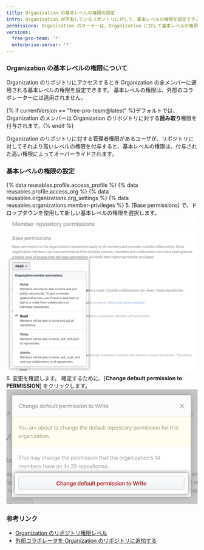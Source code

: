 ```yaml
---
title: Organization の基本レベルの権限の設定
intro: Organization が所有しているリポジトリに対して、基本レベルの権限を設定できます。
permissions: Organization のオーナーは、Organization に対して基本レベルの権限を設定できます。
versions:
  free-pro-team: '*'
  enterprise-server: '*'
---
```


### Organization の基本レベルの権限について

Organization のリポジトリにアクセスするとき Organization の全メンバーに適用される基本レベルの権限を設定できます。 基本レベルの権限は、外部のコラボレーターには適用されません。

{% if currentVersion == "free-pro-team@latest" %}デフォルトでは、Organization のメンバーは Organization のリポジトリに対する**読み取り**権限を付与されます。{% endif %}

Organization のリポジトリに対する管理者権限があるユーザが、リポジトリに対してそれより高いレベルの権限を付与すると、基本レベルの権限は、付与された高い権限によってオーバーライドされます。

### 基本レベルの権限の設定

{% data reusables.profile.access_profile %}
{% data reusables.profile.access_org %}
{% data reusables.organizations.org_settings %}
{% data reusables.organizations.member-privileges %}
5. [Base permissions] で、ドロップダウンを使用して新しい基本レベルの権限を選択します。 ![[base permissions] ドロップダウンから新しい権限レベルを選択する](/assets/images/help/organizations/base-permissions-drop-down.png)
6. 変更を確認します。 確定するために、[**Change default permission to PERMISSION**] をクリックします。 ![基本レベルの権限の変更を確認して確定する](/assets/images/help/organizations/base-permissions-confirm.png)

### 参考リンク

- [Organization のリポジトリ権限レベル](/github/setting-up-and-managing-organizations-and-teams/repository-permission-levels-for-an-organization#permission-levels-for-repositories-owned-by-an-organization)
- [外部コラボレータを Organization のリポジトリに追加する](/github/setting-up-and-managing-organizations-and-teams/adding-outside-collaborators-to-repositories-in-your-organization)

